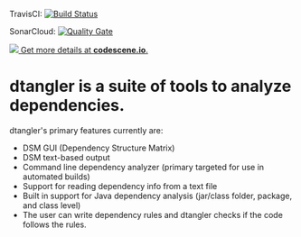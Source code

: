 TravisCI: [![Build Status](https://travis-ci.org/jimbethancourt/dtangler.svg?branch=master)](https://travis-ci.org/jimbethancourt/dtangler) 

SonarCloud: [![Quality Gate](https://sonarcloud.io/api/badges/gate?key=org.dtangler%3Adtangler)](https://sonarcloud.io/dashboard?id=org.dtangler%3Adtangler)

[![](http://codescene.io/projects/2168/status.svg) Get more details at **codescene.io**.](http://codescene.io/projects/2168/jobs/latest-successful/results)


# dtangler is a suite of tools to analyze dependencies. 

dtangler's primary features currently are:
* DSM GUI (Dependency Structure Matrix)
* DSM text-based output
* Command line dependency analyzer (primary targeted for use in automated builds)
* Support for reading dependency info from a text file
* Built in support for Java dependency analysis (jar/class folder, package, and class level)
* The user can write dependency rules and dtangler checks if the code follows the rules.
